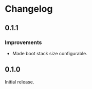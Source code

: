 # Changelog

## 0.1.1

### Improvements

- Made boot stack size configurable.

## 0.1.0

Initial release.
